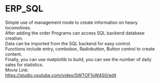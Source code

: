 # ERP_SQL
Simple use of management mode to create information on heavy locomotives.  
After adding the order Programs can access SQL backend database creation.  
Data can be imported from the SQL backend for easy control.  
Functions include entry, combobox, Radiobutton, Button control to create content.  
Finally, you can use matplotlib to build, you can see the number of daily sales for statistics.  
Movie Link:  
https://studio.youtube.com/video/SWTOF1oW4S0/edit
